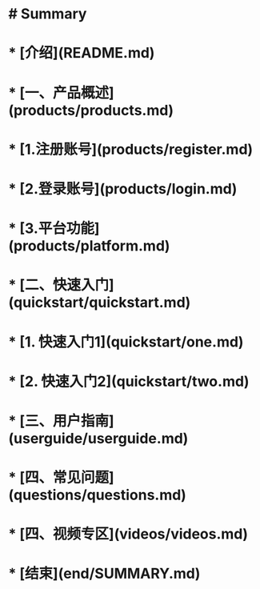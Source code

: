 # \# Summary

# 

# \* \[介绍\]\(README.md\)

# \* \[一、产品概述\]\(products/products.md\)

# \* \[1.注册账号\]\(products/register.md\)

# \* \[2.登录账号\]\(products/login.md\)

# \* \[3.平台功能\]\(products/platform.md\)

# \* \[二、快速入门\]\(quickstart/quickstart.md\)

# \* \[1. 快速入门1\]\(quickstart/one.md\)

# \* \[2. 快速入门2\]\(quickstart/two.md\)

# \* \[三、用户指南\]\(userguide/userguide.md\)

# \* \[四、常见问题\]\(questions/questions.md\)

# \* \[四、视频专区\]\(videos/videos.md\)

# \* \[结束\]\(end/SUMMARY.md\)

# 

# 



